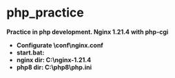 # php_practice
<b>Practice in php development.<b>
Nginx 1.21.4 with php-cgi
  
  <ul>
  <li>Configurate \conf\nginx.conf
  <li>start.bat:
  <li>nginx dir: C:\nginx-1.21.4
  <li>php8 dir: C:\php8\php.ini
